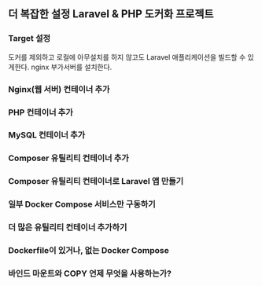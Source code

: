 ## 더 복잡한 설정 Laravel & PHP 도커화 프로젝트

### Target 설정

도커를 제외하고 로컬에 아무설치를 하지 않고도 Laravel 애플리케이션을 빌드할 수 있게한다.
nginx 부가서버를 설치한다.

### Nginx(웹 서버) 컨테이너 추가

### PHP 컨테이너 추가

### MySQL 컨테이너 추가

### Composer 유틸리티 컨테이너 추가

### Composer 유틸리티 컨테이너로 Laravel 앱 만들기

### 일부 Docker Compose 서비스만 구동하기

### 더 많은 유틸리티 컨테이너 추가하기

### Dockerfile이 있거나, 없는 Docker Compose

### 바인드 마운트와 COPY 언제 무엇을 사용하는가?
